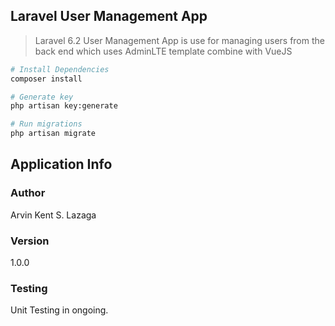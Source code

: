 ## Laravel User Management App
> Laravel 6.2 User Management App is use for managing users from the back end which uses AdminLTE template combine with VueJS

``` bash
# Install Dependencies
composer install

# Generate key
php artisan key:generate

# Run migrations
php artisan migrate
```

## Application Info

### Author

Arvin Kent S. Lazaga

### Version
1.0.0

### Testing
Unit Testing in ongoing.
